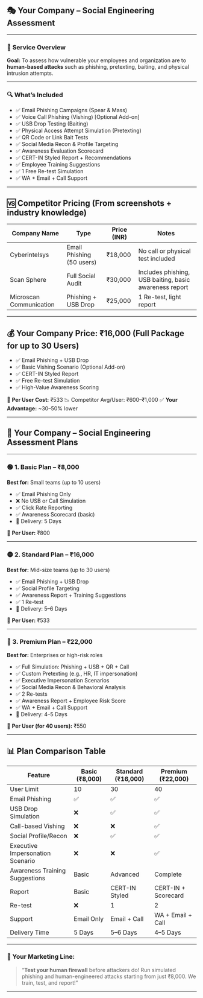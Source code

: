 ## 🎭 **Your Company – Social Engineering Assessment**

---

### 📌 **Service Overview**

**Goal:** To assess how vulnerable your employees and organization are to **human-based attacks** such as phishing, pretexting, baiting, and physical intrusion attempts.

---

### 🔍 What’s Included

* ✅ Email Phishing Campaigns (Spear & Mass)
* ✅ Voice Call Phishing (Vishing) \[Optional Add-on]
* ✅ USB Drop Testing (Baiting)
* ✅ Physical Access Attempt Simulation (Pretexting)
* ✅ QR Code or Link Bait Tests
* ✅ Social Media Recon & Profile Targeting
* ✅ Awareness Evaluation Scorecard
* ✅ CERT-IN Styled Report + Recommendations
* ✅ Employee Training Suggestions
* ✅ 1 Free Re-test Simulation
* ✅ WA + Email + Call Support

---

## 🆚 Competitor Pricing (From screenshots + industry knowledge)

| Company Name            | Type                      | Price (INR) | Notes                                                  |
| ----------------------- | ------------------------- | ----------- | ------------------------------------------------------ |
| Cyberintelsys           | Email Phishing (50 users) | ₹18,000     | No call or physical test included                      |
| Scan Sphere             | Full Social Audit         | ₹30,000     | Includes phishing, USB baiting, basic awareness report |
| Microscan Communication | Phishing + USB Drop       | ₹25,000     | 1 Re-test, light report                                |

---

## 💰 **Your Company Price: ₹16,000 (Full Package for up to 30 Users)**

* ✅ Email Phishing + USB Drop
* ✅ Basic Vishing Scenario (Optional Add-on)
* ✅ CERT-IN Styled Report
* ✅ Free Re-test Simulation
* ✅ High-Value Awareness Scoring

🧾 **Per User Cost:** ₹533
📉 Competitor Avg/User: ₹600–₹1,000
✅ **Your Advantage:** \~30–50% lower

---

## 💼 Your Company – **Social Engineering Assessment Plans**

---

### 🟢 1. Basic Plan – ₹8,000

**Best for:** Small teams (up to 10 users)

* ✅ Email Phishing Only
* ❌ No USB or Call Simulation
* ✅ Click Rate Reporting
* ✅ Awareness Scorecard (basic)
* 📅 Delivery: 5 Days

🧾 **Per User:** ₹800

---

### 🟡 2. Standard Plan – ₹16,000

**Best for:** Mid-size teams (up to 30 users)

* ✅ Email Phishing + USB Drop
* ✅ Social Profile Targeting
* ✅ Awareness Report + Training Suggestions
* ✅ 1 Re-test
* 📅 Delivery: 5–6 Days

🧾 **Per User:** ₹533

---

### 🔴 3. Premium Plan – ₹22,000

**Best for:** Enterprises or high-risk roles

* ✅ Full Simulation: Phishing + USB + QR + Call
* ✅ Custom Pretexting (e.g., HR, IT impersonation)
* ✅ Executive Impersonation Scenarios
* ✅ Social Media Recon & Behavioral Analysis
* ✅ 2 Re-tests
* ✅ Awareness Report + Employee Risk Score
* ✅ WA + Email + Call Support
* 📅 Delivery: 4–5 Days

🧾 **Per User (for 40 users):** ₹550

---

## 📊 Plan Comparison Table

| Feature                          | Basic (₹8,000) | Standard (₹16,000) | Premium (₹22,000)   |
| -------------------------------- | -------------- | ------------------ | ------------------- |
| User Limit                       | 10             | 30                 | 40                  |
| Email Phishing                   | ✅              | ✅                  | ✅                   |
| USB Drop Simulation              | ❌              | ✅                  | ✅                   |
| Call-based Vishing               | ❌              | ❌                  | ✅                   |
| Social Profile/Recon             | ❌              | ✅                  | ✅                   |
| Executive Impersonation Scenario | ❌              | ❌                  | ✅                   |
| Awareness Training Suggestions   | Basic          | Advanced           | Complete            |
| Report                           | Basic          | CERT-IN Styled     | CERT-IN + Scorecard |
| Re-test                          | ❌              | 1                  | 2                   |
| Support                          | Email Only     | Email + Call       | WA + Email + Call   |
| Delivery Time                    | 5 Days         | 5–6 Days           | 4–5 Days            |

---

### 📣 Your Marketing Line:

> “**Test your human firewall** before attackers do! Run simulated phishing and human-engineered attacks starting from just ₹8,000. We train, test, and report!”

---

